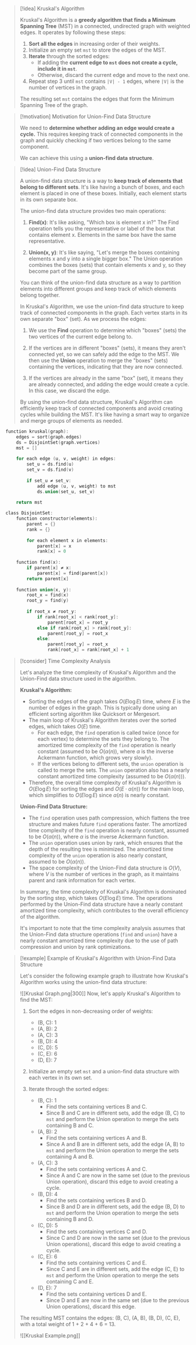 
> [!idea] Kruskal's Algorithm
> 
> Kruskal's Algorithm is a **greedy algorithm that finds a Minimum Spanning Tree** (MST) in a connected, undirected graph with weighted edges. It operates by following these steps:
> 
> 1. **Sort all the edges** in increasing order of their weights.
> 2. Initialize an empty set `mst` to store the edges of the MST.
> 3. **Iterate** through the sorted edges:
>    - If adding the **current edge to `mst` does not create a cycle, include it in `mst`**.
>    - Otherwise, discard the current edge and move to the next one.
> 4. Repeat step 3 until `mst` contains `|V| - 1` edges, where `|V|` is the number of vertices in the graph.
> 
> The resulting set `mst` contains the edges that form the Minimum Spanning Tree of the graph.
> 

> [!motivation] Motivation for Union-Find Data Structure
> 
> We need to **determine whether adding an edge would create a cycle.** This requires keeping track of connected components in the graph and quickly checking if two vertices belong to the same component.
> 
> We can achieve this using a **union-find data structure**. 

> [!idea] Union-Find Data Structure
> 
> A union-find data structure is a way to **keep track of elements that belong to different sets**. It's like having a bunch of boxes, and each element is placed in one of these boxes. Initially, each element starts in its own separate box.
> 
> The union-find data structure provides two main operations:
> 
> 1. **Find(x)**: It's like asking, "Which box is element x in?" The Find operation tells you the representative or label of the box that contains element x. Elements in the same box have the same representative.
> 
> 2. **Union(x, y)**: It's like saying, "Let's merge the boxes containing elements x and y into a single bigger box." The Union operation combines the boxes (sets) that contain elements x and y, so they become part of the same group.
> 
> You can think of the union-find data structure as a way to partition elements into different groups and keep track of which elements belong together.
> 
> In Kruskal's Algorithm, we use the union-find data structure to keep track of connected components in the graph. Each vertex starts in its own separate "box" (set). As we process the edges:
> 
> 1. We use the **Find** operation to determine which "boxes" (sets) the two vertices of the current edge belong to.
> 
> 2. If the vertices are in different "boxes" (sets), it means they aren't connected yet, so we can safely add the edge to the MST. We then use the **Union** operation to merge the "boxes" (sets) containing the vertices, indicating that they are now connected.
> 
> 3. If the vertices are already in the same "box" (set), it means they are already connected, and adding the edge would create a cycle. In this case, we discard the edge.
> 
> By using the union-find data structure, Kruskal's Algorithm can efficiently keep track of connected components and avoid creating cycles while building the MST. It's like having a smart way to organize and merge groups of elements as needed.

```c
function kruskal(graph):
    edges = sort(graph.edges)
    ds = DisjointSet(graph.vertices)
    mst = []
    
    for each edge (u, v, weight) in edges:
        set_u = ds.find(u)
        set_v = ds.find(v)
        
        if set_u ≠ set_v:
            add edge (u, v, weight) to mst
            ds.union(set_u, set_v)
    
    return mst

class DisjointSet:
    function constructor(elements):
        parent = {}
        rank = {}
        
        for each element x in elements:
            parent[x] = x
            rank[x] = 0
    
    function find(x):
        if parent[x] ≠ x:
            parent[x] = find(parent[x])
        return parent[x]
    
    function union(x, y):
        root_x = find(x)
        root_y = find(y)
        
        if root_x ≠ root_y:
            if rank[root_x] < rank[root_y]:
                parent[root_x] = root_y
            else if rank[root_x] > rank[root_y]:
                parent[root_y] = root_x
            else:
                parent[root_y] = root_x
                rank[root_x] = rank[root_x] + 1
```

> [!consider] Time Complexity Analysis
> 
> Let's analyze the time complexity of Kruskal's Algorithm and the Union-Find data structure used in the algorithm.
> 
> **Kruskal's Algorithm:**
> - Sorting the edges of the graph takes $O(E \log E)$ time, where $E$ is the number of edges in the graph. This is typically done using an efficient sorting algorithm like Quicksort or Mergesort.
> - The main loop of Kruskal's Algorithm iterates over the sorted edges, which takes $O(E)$ time.
>   - For each edge, the `find` operation is called twice (once for each vertex) to determine the sets they belong to. The amortized time complexity of the `find` operation is nearly constant (assumed to be $O(\alpha(n))$, where $\alpha$ is the inverse Ackermann function, which grows very slowly).
>   - If the vertices belong to different sets, the `union` operation is called to merge the sets. The `union` operation also has a nearly constant amortized time complexity (assumed to be $O(\alpha(n))$).
> - Therefore, the overall time complexity of Kruskal's Algorithm is $O(E \log E)$ for sorting the edges and $O(E \cdot \alpha(n))$ for the main loop, which simplifies to $O(E \log E)$ since $\alpha(n)$ is nearly constant.
> 
> **Union-Find Data Structure:**
> - The `find` operation uses path compression, which flattens the tree structure and makes future `find` operations faster. The amortized time complexity of the `find` operation is nearly constant, assumed to be $O(\alpha(n))$, where $\alpha$ is the inverse Ackermann function.
> - The `union` operation uses union by rank, which ensures that the depth of the resulting tree is minimized. The amortized time complexity of the `union` operation is also nearly constant, assumed to be $O(\alpha(n))$.
> - The space complexity of the Union-Find data structure is $O(V)$, where $V$ is the number of vertices in the graph, as it maintains parent and rank information for each vertex.
> 
> In summary, the time complexity of Kruskal's Algorithm is dominated by the sorting step, which takes $O(E \log E)$ time. The operations performed by the Union-Find data structure have a nearly constant amortized time complexity, which contributes to the overall efficiency of the algorithm.
> 
> It's important to note that the time complexity analysis assumes that the Union-Find data structure operations (`find` and `union`) have a nearly constant amortized time complexity due to the use of path compression and union by rank optimizations.



> [!example] Example of Kruskal's Algorithm with Union-Find Data Structure
> 
> Let's consider the following example graph to illustrate how Kruskal's Algorithm works using the union-find data structure:
> 
> ![[Kruskal Graph.png|300]]
> Now, let's apply Kruskal's Algorithm to find the MST:
> 
> 1. Sort the edges in non-decreasing order of weights:
>    - (B, C): 1
>    - (A, B): 2
>    - (A, C): 3
>    - (B, D): 4
>    - (C, D): 5
>    - (C, E): 6
>    - (D, E): 7
> 
> 2. Initialize an empty set `mst` and a union-find data structure with each vertex in its own set.
> 
> 3. Iterate through the sorted edges:
>    - (B, C): 1
>      - Find the sets containing vertices B and C.
>      - Since B and C are in different sets, add the edge (B, C) to `mst` and perform the Union operation to merge the sets containing B and C.
>    - (A, B): 2
>      - Find the sets containing vertices A and B.
>      - Since A and B are in different sets, add the edge (A, B) to `mst` and perform the Union operation to merge the sets containing A and B.
>    - (A, C): 3
>      - Find the sets containing vertices A and C.
>      - Since A and C are now in the same set (due to the previous Union operation), discard this edge to avoid creating a cycle.
>    - (B, D): 4
>      - Find the sets containing vertices B and D.
>      - Since B and D are in different sets, add the edge (B, D) to `mst` and perform the Union operation to merge the sets containing B and D.
>    - (C, D): 5
>      - Find the sets containing vertices C and D.
>      - Since C and D are now in the same set (due to the previous Union operations), discard this edge to avoid creating a cycle.
>    - (C, E): 6
>      - Find the sets containing vertices C and E.
>      - Since C and E are in different sets, add the edge (C, E) to `mst` and perform the Union operation to merge the sets containing C and E.
>    - (D, E): 7
>      - Find the sets containing vertices D and E.
>      - Since D and E are now in the same set (due to the previous Union operations), discard this edge.
> 
> The resulting MST contains the edges: (B, C), (A, B), (B, D), (C, E), with a total weight of 1 + 2 + 4 + 6 = 13.
> 
> ![[Kruskal Example.png]]




